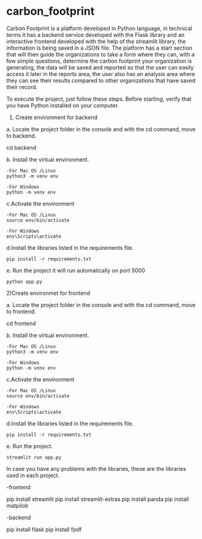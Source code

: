 # carbon_footprint
Carbon Footprint is a platform developed in Python language, in technical terms it has a 
backend service developed with the Flask library and an interactive frontend developed with 
the help of the streamlit library, the information is being saved in a JSON file. The platform 
has a start section that will then guide the organizations to take a form where they can, with a 
few simple questions, determine the carbon footprint your organization is generating, the data will be 
saved and reported so that the user can easily access it later in  the reports area, the user also has 
an analysis area where they can see their results compared to other organizations that have saved their record. 


To execute the project, just follow these steps.
Before starting, verify that you have Python installed on your computer.

1) Create environment for backend 

a. Locate the project folder in the console and with the cd command, move to backend.

   cd backend

b. Install the virtual environment.

    -For Mac OS /Linux
    python3 -m venv env

    -For Windows
    python -m venv env

c.Activate the environment

    -For Mac OS /Linux
    source env/bin/activate

    -For Windows
    env\Scripts\activate

d.Install the libraries listed in the requirements file.

    pip install -r requirements.txt

e. Run the project it will run automatically on port 5000

    python app.py


2)Create environmet for frontend

a. Locate the project folder in the console and with the cd command, move to frontend.

   cd frontend

b. Install the virtual environment.

    -For Mac OS /Linux
    python3 -m venv env

    -For Windows
    python -m venv env

c.Activate the environment

    -For Mac OS /Linux
    source env/bin/activate

    -For Windows
    env\Scripts\activate

d.Install the libraries listed in the requirements file.

    pip install -r requirements.txt

e. Run the project.

    streamlit run app.py





In case you have any problems with the libraries, these are the libraries used in each project.

-frontend

pip install streamlit
pip install streamlit-extras
pip install panda
pip install matpilob

-backend

pip install flask
pip install fpdf

